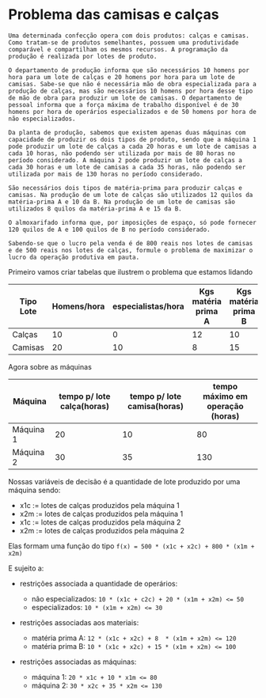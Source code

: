 # Problema das camisas e calças

```
Uma determinada confecção opera com dois produtos: calças e camisas. Como tratam-se de produtos semelhantes, possuem uma produtividade comparável e compartilham os mesmos recursos. A programação da produção é realizada por lotes de produto.

O departamento de produção informa que são necessários 10 homens por hora para um lote de calças e 20 homens por hora para um lote de camisas. Sabe-se que não é necessária mão de obra especializada para a produção de calças, mas são necessários 10 homens por hora desse tipo de mão de obra para produzir um lote de camisas. O departamento de pessoal informa que a força máxima de trabalho disponível é de 30 homens por hora de operários especializados e de 50 homens por hora de não especializados.

Da planta de produção, sabemos que existem apenas duas máquinas com capacidade de produzir os dois tipos de produto, sendo que a máquina 1 pode produzir um lote de calças a cada 20 horas e um lote de camisas a cada 10 horas, não podendo ser utilizada por mais de 80 horas no período considerado. A máquina 2 pode produzir um lote de calças a cada 30 horas e um lote de camisas a cada 35 horas, não podendo ser utilizada por mais de 130 horas no período considerado.

São necessários dois tipos de matéria-prima para produzir calças e camisas. Na produção de um lote de calças são utilizados 12 quilos da matéria-prima A e 10 da B. Na produção de um lote de camisas são utilizados 8 quilos da matéria-prima A e 15 da B.

O almoxarifado informa que, por imposições de espaço, só pode fornecer 120 quilos de A e 100 quilos de B no período considerado.

Sabendo-se que o lucro pela venda é de 800 reais nos lotes de camisas e de 500 reais nos lotes de calças, formule o problema de maximizar o lucro da operação produtiva em pauta.
```

Primeiro vamos criar tabelas que ilustrem o problema que estamos lidando

| Tipo Lote | Homens/hora | especialistas/hora |Kgs matéria prima A|Kgs matéria prima B| lucro |
|-----------|-------------|--------------------|-------------------|-------------------|-------|
| Calças    | 10          | 0                  |12                 |10                 | 500   |
| Camisas   | 20          | 10                 |8                  |15                 | 800   |

Agora sobre as máquinas 

| Máquina   | tempo p/ lote calça(horas) | tempo p/ lote camisa(horas) | tempo máximo em operação (horas) |
|-----------|----------------------------|-----------------------------|----------------------------------|
| Máquina 1 | 20                         | 10                          | 80                               |
| Máquina 2 | 30                         | 35                          | 130                              |


Nossas variáveis de decisão é a quantidade de lote produzido por uma máquina sendo:
- x1c := lotes de calças produzidos pela máquina 1
- x2m := lotes de calças produzidos pela máquina 1
- x1c := lotes de calças produzidos pela máquina 2
- x2m := lotes de calças produzidos pela máquina 2

Elas formam uma função do tipo `f(x) = 500 * (x1c + x2c) + 800 * (x1m + x2m)`


E sujeito a:
- restrições associada a quantidade de operários:
  - não especializados: `10 * (x1c + c2c) + 20 * (x1m + x2m) <= 50`
  - especializados: `10 * (x1m + x2m) <= 30`

- restrições associadas aos materiais:
  - matéria prima A: `12 * (x1c + x2c) + 8  * (x1m + x2m) <= 120`
  - matéria prima B: `10 * (x1c + x2c) + 15 * (x1m + x2m) <= 100`

- restrições associadas as máquinas:
  - máquina 1: `20 * x1c + 10 * x1m <= 80`
  - máquina 2: `30 * x2c + 35 * x2m <= 130`

